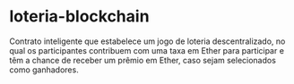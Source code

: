 # loteria-blockchain
Contrato inteligente que estabelece um jogo de loteria descentralizado, no qual os participantes contribuem com uma taxa em Ether para participar e têm a chance de receber um prêmio em Ether, caso sejam selecionados como ganhadores.
